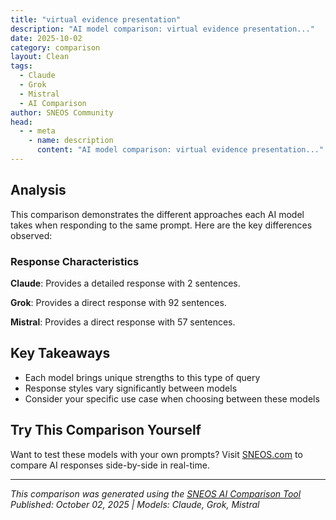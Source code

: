 ```yaml
---
title: "virtual evidence presentation"
description: "AI model comparison: virtual evidence presentation..."
date: 2025-10-02
category: comparison
layout: Clean
tags:
  - Claude
  - Grok
  - Mistral
  - AI Comparison
author: SNEOS Community
head:
  - - meta
    - name: description
      content: "AI model comparison: virtual evidence presentation..."
---
```


<ChatComparison
  title="virtual evidence presentation"
  prompt="virtual evidence presentation"
  :responses='{
    "Claude": "# Virtual Evidence Presentation\n\nVirtual evidence presentation refers to the digital display and examination of evidence in legal, investigational, or academic contexts using technology platforms and tools.\n\n## Key Components\n\n### **Digital Evidence Types**\n- **Documents**: PDFs, emails, contracts, reports\n- **Multimedia**: Videos, audio recordings, photographs\n- **Digital forensics**: Computer files, metadata, network logs\n- **Demonstrative aids**: 3D models, animations, simulations\n- **Real-time data**: Live feeds, interactive exhibits\n\n### **Presentation Platforms**\n- **Video conferencing**: Zoom, Teams, WebEx\n- **Specialized legal software**: Trial presentation systems\n- **Evidence management systems**: Digital repositories\n- **Virtual reality**: Immersive crime scene recreation\n- **Interactive displays**: Touch screens, digital whiteboards\n\n## Applications\n\n### **Legal Proceedings**\n- Remote court hearings\n- Virtual depositions\n- Jury presentations\n- Expert witness testimony\n- Settlement conferences\n\n### **Law Enforcement**\n- Case briefings\n- Training scenarios\n- Incident reconstruction\n- Inter-agency collaboration\n\n### **Corporate/Academic**\n- Internal investigations\n- Research presentations\n- Compliance reviews\n- Educational demonstrations\n\n## Best Practices\n\n### **Technical Considerations**\n- **Quality assurance**: High-resolution displays, clear audio\n- **Backup systems**: Redundant technology, offline alternatives\n- **User training**: Familiarity with platforms and tools\n- **Connectivity**: Reliable internet, bandwidth testing\n\n### **Legal Requirements**\n- **Authentication**: Chain of custody, digital signatures\n- **Admissibility**: Compliance with evidence rules\n- **Privacy**: Secure transmission, access controls\n- **Documentation**: Audit trails, presentation records\n\n## Advantages and Challenges\n\n### **Benefits**\n- \u2705 Remote accessibility\n- \u2705 Cost-effective delivery\n- \u2705 Enhanced visual impact\n- \u2705 Real-time collaboration\n- \u2705 Easy evidence manipulation/annotation\n\n### **Challenges**\n- \u274C Technical difficulties\n- \u274C Digital divide issues\n- \u274C Authentication concerns\n- \u274C Limited physical examination\n- \u274C Potential security vulnerabilities\n\nWould you like me to elaborate on any specific aspect of virtual evidence presentation?",
    "Grok": "Virtual evidence presentation refers to the use of digital tools and platforms to present evidence in a legal, academic, or professional setting, often through virtual or remote environments. This approach has become more common with the rise of remote court hearings, online conferences, and virtual classrooms, especially due to advancements in technology and the need for remote solutions during events like the COVID-19 pandemic.\n\nHere\u2019s a detailed breakdown of virtual evidence presentation, its components, benefits, challenges, and best practices:\n\n### What is Virtual Evidence Presentation?\nVirtual evidence presentation involves displaying, sharing, or discussing evidence (documents, multimedia, testimony, etc.) through digital platforms. This could occur in:\n- **Courtrooms**: During virtual hearings or trials, lawyers and witnesses present evidence via video conferencing tools like Zoom, Microsoft Teams, or specialized legal software.\n- **Academic Settings**: Students or researchers present data, charts, or findings in virtual lectures or conferences.\n- **Business or Professional Settings**: Teams present reports, analytics, or project evidence in virtual meetings.\n\nEvidence in such contexts may include:\n- Scanned documents or PDFs.\n- Digital images or videos.\n- Audio recordings.\n- Live or recorded witness testimony.\n- Data visualizations (charts, graphs, etc.).\n- 3D models or simulations.\n\n### Tools and Technologies Used\n1. **Video Conferencing Platforms**:\n   - Zoom, Microsoft Teams, Webex, or Google Meet for live presentations.\n   - Features like screen sharing, breakout rooms, and chat functions help facilitate evidence sharing.\n2. **Document Management Systems**:\n   - Tools like Dropbox, Google Drive, or secure legal software (e.g., CaseLines) for sharing files.\n3. **Presentation Software**:\n   - PowerPoint, Prezi, or Canva for creating visual aids to accompany evidence.\n4. **Evidence Management Software**:\n   - Legal-specific tools like TrialDirector or ExhibitView for organizing and displaying evidence in court.\n5. **Virtual Reality (VR) and Augmented Reality (AR)**:\n   - Used in more advanced settings to present 3D reconstructions of crime scenes or simulations.\n6. **E-Discovery Tools**:\n   - Platforms like Relativity or Logikcull help in organizing and presenting digital evidence during legal proceedings.\n\n### Benefits of Virtual Evidence Presentation\n1. **Accessibility**:\n   - Participants can join from anywhere, reducing travel costs and time.\n   - Useful for involving remote witnesses or experts who cannot be physically present.\n2. **Cost-Effectiveness**:\n   - Reduces the need for physical resources (paper, travel, venue costs).\n3. **Efficiency**:\n   - Digital evidence can be shared instantly with multiple parties.\n   - Searchable digital documents speed up the process of locating specific information.\n4. **Safety**:\n   - Limits physical contact, which is critical during pandemics or in high-risk situations.\n5. **Interactivity**:\n   - Tools like annotations, real-time polls, or Q\u0026A features enhance engagement.\n\n### Challenges of Virtual Evidence Presentation\n1. **Technical Issues**:\n   - Connectivity problems, software glitches, or hardware failures can disrupt proceedings.\n   - Not all participants may have access to reliable technology or high-speed internet.\n2. **Security and Privacy**:\n   - Risk of unauthorized access to sensitive evidence or data breaches.\n   - Ensuring compliance with data protection laws (e.g., GDPR, HIPAA) is critical.\n3. **Authenticity and Integrity**:\n   - Digital evidence can be manipulated, raising concerns about authenticity.\n   - Chain of custody for digital files must be carefully maintained.\n4. **Engagement and Perception**:\n   - Lack of physical presence may reduce the emotional impact of evidence or testimony.\n   - Harder for presenters to gauge audience reactions through a screen.\n5. **Legal and Procedural Barriers**:\n   - Some jurisdictions may have restrictions on virtual hearings or the admissibility of digital evidence.\n   - Rules for virtual presentation (e.g., witness credibility) may vary.\n\n### Best Practices for Virtual Evidence Presentation\n1. **Prepare in Advance**:\n   - Test all technology (internet, software, hardware) before the presentation.\n   - Ensure all files are accessible, properly formatted, and backed up.\n2. **Secure the Environment**:\n   - Use encrypted platforms and password-protected meetings to protect sensitive evidence.\n   - Limit access to authorized participants only.\n3. **Organize Evidence Clearly**:\n   - Label and index documents for easy retrieval.\n   - Use clear, professional visuals to enhance understanding (e.g., avoid cluttered slides).\n4. **Train Participants**:\n   - Provide tutorials or guidelines to participants unfamiliar with the technology.\n   - Assign a tech support person to troubleshoot issues during the session.\n5. **Follow Legal Guidelines**:\n   - Ensure compliance with local laws regarding virtual proceedings and evidence submission.\n   - Verify the authenticity of digital evidence and maintain proper documentation.\n6. **Engage the Audience**:\n   - Use interactive tools (annotations, polls) to maintain attention.\n   - Speak clearly, maintain eye contact through the camera, and use pauses for emphasis.\n7. **Record and Archive**:\n   - Record sessions (with consent) for future reference.\n   - Store evidence securely post-presentation to avoid loss or tampering.\n\n### Applications in Different Fields\n- **Legal**: Virtual trials, depositions, and arbitrations rely on secure platforms to present evidence and ensure fair proceedings.\n- **Education**: Teachers and students use virtual tools to present research findings or project evidence in online classes.\n- **Corporate**: Businesses use virtual presentations to showcase data or results during remote board meetings or client presentations.\n- **Healthcare**: Medical professionals present patient data, imaging, or research virtually during telehealth consultations or conferences.\n\nBy leveraging the right tools and following best practices, virtual evidence presentation can be a powerful and efficient way to communicate critical information in a digital world. If you\u0027re looking for specific advice or tools for a particular context (e.g., legal proceedings or education), let me know!",
    "Mistral": "Virtual evidence presentation involves using digital tools and platforms to present evidence in a remote or online setting. This approach has become increasingly important in various fields, including legal proceedings, academic research, and business presentations. Here are some key aspects and best practices for virtual evidence presentation:\n\n### Key Aspects\n\n1. **Platform Selection**:\n   - Choose a reliable and secure platform for presenting evidence, such as Zoom, Microsoft Teams, or specialized legal presentation software.\n   - Ensure the platform supports features like screen sharing, document uploads, and annotation tools.\n\n2. **Preparation**:\n   - Organize your evidence in a clear and logical manner.\n   - Create a detailed outline or script to guide your presentation.\n   - Test all technical aspects, including internet connectivity, audio, and video quality.\n\n3. **Document Management**:\n   - Use digital document management systems to store and retrieve evidence efficiently.\n   - Ensure all documents are properly labeled and easily accessible.\n\n4. **Visual Aids**:\n   - Utilize visual aids such as slides, charts, graphs, and videos to enhance understanding.\n   - Make sure visuals are clear, concise, and relevant to the evidence being presented.\n\n5. **Interactive Tools**:\n   - Use interactive tools like polls, Q\u0026A sessions, and breakout rooms to engage participants.\n   - Allow for real-time annotations and highlighting of key points.\n\n6. **Security and Compliance**:\n   - Ensure that the platform and methods used comply with legal and ethical standards.\n   - Implement security measures to protect sensitive information.\n\n### Best Practices\n\n1. **Clear Communication**:\n   - Speak clearly and at a moderate pace.\n   - Use simple language and avoid jargon unless necessary.\n\n2. **Engagement**:\n   - Encourage questions and feedback from participants.\n   - Use interactive features to keep the audience engaged.\n\n3. **Technical Proficiency**:\n   - Be proficient with the tools and software being used.\n   - Have a backup plan in case of technical difficulties.\n\n4. **Professionalism**:\n   - Maintain a professional demeanor throughout the presentation.\n   - Dress appropriately and ensure your background is neat and uncluttered.\n\n5. **Time Management**:\n   - Stick to the allocated time for your presentation.\n   - Practice your presentation to ensure it fits within the time constraints.\n\n6. **Follow-Up**:\n   - Provide a summary or key points document after the presentation.\n   - Be available for follow-up questions or clarifications.\n\n### Example Scenario\n\nImagine you are presenting evidence in a virtual court hearing. Here\u2019s how you might structure your presentation:\n\n1. **Introduction**:\n   - Briefly introduce yourself and the purpose of the presentation.\n   - Outline the key points you will cover.\n\n2. **Evidence Presentation**:\n   - Use screen sharing to display documents, images, or videos.\n   - Highlight important sections using annotation tools.\n   - Explain the relevance and significance of each piece of evidence.\n\n3. **Q\u0026A Session**:\n   - Allow time for questions from the judge, opposing counsel, or other participants.\n   - Address each question clearly and concisely.\n\n4. **Conclusion**:\n   - Summarize the key points of your presentation.\n   - Reiterate the significance of the evidence in the context of the case.\n\n5. **Follow-Up**:\n   - Provide any additional documents or information requested during the presentation.\n   - Ensure all participants have access to the presented materials for review.\n\nBy following these guidelines, you can effectively present evidence in a virtual setting, ensuring clarity, engagement, and professionalism."
  }'
  published-date="00:18"
/>

## Analysis

This comparison demonstrates the different approaches each AI model takes when responding to the same prompt. Here are the key differences observed:

### Response Characteristics

**Claude**: Provides a detailed response with 2 sentences. 

**Grok**: Provides a direct response with 92 sentences. 

**Mistral**: Provides a direct response with 57 sentences. 

## Key Takeaways

- Each model brings unique strengths to this type of query
- Response styles vary significantly between models
- Consider your specific use case when choosing between these models

## Try This Comparison Yourself

Want to test these models with your own prompts? Visit [SNEOS.com](https://sneos.com) to compare AI responses side-by-side in real-time.

---

*This comparison was generated using the [SNEOS AI Comparison Tool](https://sneos.com)*
*Published: October 02, 2025 | Models: Claude, Grok, Mistral*
